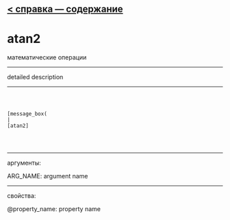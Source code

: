 [< справка — содержание](ceammc_lib.html)
---

# atan2


математические операции

---

detailed description
<br>


---


```



[message_box(                                 
|
[atan2]


            
```

---
аргументы:

ARG_NAME: argument name<br>

---
свойства:

@property_name: property name<br>

